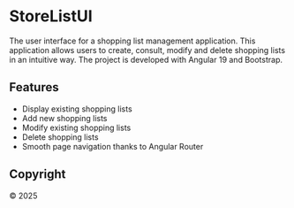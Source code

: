 # StoreListUI
The user interface for a shopping list management application. This application allows users to create, consult, modify and delete shopping lists in an intuitive way. The project is developed with Angular 19 and Bootstrap.

## Features

- Display existing shopping lists
- Add new shopping lists
- Modify existing shopping lists
- Delete shopping lists
- Smooth page navigation thanks to Angular Router

## Copyright
&copy; 2025
